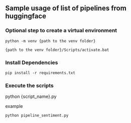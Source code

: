 ## Sample usage of list of pipelines from huggingface


### Optional step to create a virtual environment
```Create Virtual Envrionment
python -m venv {path to the venv folder}
```
```Activate venv
{path to the venv folder}/Scripts/activate.bat
```

### Install Dependencies

```Install Dependencies
pip install -r requirements.txt
```

### Execute the scripts

python {script_name}.py

example
```
python pipeline_sentiment.py
```
